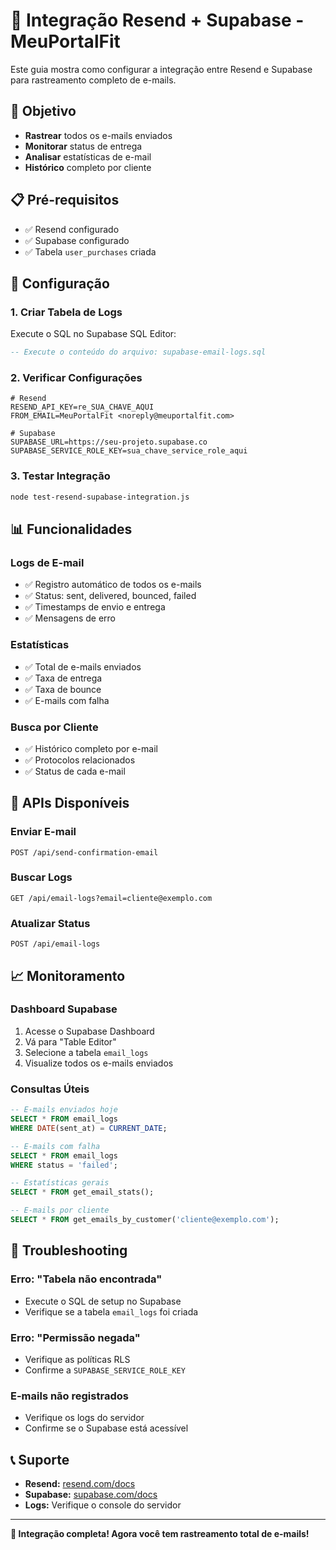 # 📧 Integração Resend + Supabase - MeuPortalFit

Este guia mostra como configurar a integração entre Resend e Supabase para rastreamento completo de e-mails.

## 🎯 Objetivo

- **Rastrear** todos os e-mails enviados
- **Monitorar** status de entrega
- **Analisar** estatísticas de e-mail
- **Histórico** completo por cliente

## 📋 Pré-requisitos

- ✅ Resend configurado
- ✅ Supabase configurado
- ✅ Tabela `user_purchases` criada

## 🚀 Configuração

### 1. **Criar Tabela de Logs**

Execute o SQL no Supabase SQL Editor:

```sql
-- Execute o conteúdo do arquivo: supabase-email-logs.sql
```

### 2. **Verificar Configurações**

```env
# Resend
RESEND_API_KEY=re_SUA_CHAVE_AQUI
FROM_EMAIL=MeuPortalFit <noreply@meuportalfit.com>

# Supabase
SUPABASE_URL=https://seu-projeto.supabase.co
SUPABASE_SERVICE_ROLE_KEY=sua_chave_service_role_aqui
```

### 3. **Testar Integração**

```bash
node test-resend-supabase-integration.js
```

## 📊 Funcionalidades

### **Logs de E-mail**
- ✅ Registro automático de todos os e-mails
- ✅ Status: sent, delivered, bounced, failed
- ✅ Timestamps de envio e entrega
- ✅ Mensagens de erro

### **Estatísticas**
- ✅ Total de e-mails enviados
- ✅ Taxa de entrega
- ✅ Taxa de bounce
- ✅ E-mails com falha

### **Busca por Cliente**
- ✅ Histórico completo por e-mail
- ✅ Protocolos relacionados
- ✅ Status de cada e-mail

## 🔧 APIs Disponíveis

### **Enviar E-mail**
```http
POST /api/send-confirmation-email
```

### **Buscar Logs**
```http
GET /api/email-logs?email=cliente@exemplo.com
```

### **Atualizar Status**
```http
POST /api/email-logs
```

## 📈 Monitoramento

### **Dashboard Supabase**
1. Acesse o Supabase Dashboard
2. Vá para "Table Editor"
3. Selecione a tabela `email_logs`
4. Visualize todos os e-mails enviados

### **Consultas Úteis**

```sql
-- E-mails enviados hoje
SELECT * FROM email_logs 
WHERE DATE(sent_at) = CURRENT_DATE;

-- E-mails com falha
SELECT * FROM email_logs 
WHERE status = 'failed';

-- Estatísticas gerais
SELECT * FROM get_email_stats();

-- E-mails por cliente
SELECT * FROM get_emails_by_customer('cliente@exemplo.com');
```

## 🚨 Troubleshooting

### **Erro: "Tabela não encontrada"**
- Execute o SQL de setup no Supabase
- Verifique se a tabela `email_logs` foi criada

### **Erro: "Permissão negada"**
- Verifique as políticas RLS
- Confirme a `SUPABASE_SERVICE_ROLE_KEY`

### **E-mails não registrados**
- Verifique os logs do servidor
- Confirme se o Supabase está acessível

## 📞 Suporte

- **Resend:** [resend.com/docs](https://resend.com/docs)
- **Supabase:** [supabase.com/docs](https://supabase.com/docs)
- **Logs:** Verifique o console do servidor

---

**🎉 Integração completa! Agora você tem rastreamento total de e-mails!**

